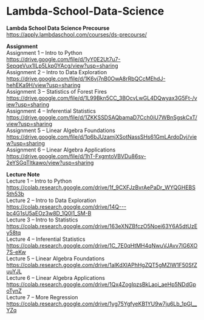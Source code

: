 # Lambda-School-Data-Science

**Lambda School Data Science Precourse**  
https://apply.lambdaschool.com/courses/ds-precourse/

**Assignment**  
Assignment 1 – Intro to Python  
https://drive.google.com/file/d/1yY0E2Ut7u7-SepqeVux1ILp5Lkp0YAcg/view?usp=sharing  
Assignment 2 – Intro to Data Exploration  
https://drive.google.com/file/d/1K6vj7nB0OwA8rRbQCcMEhdJ-hehEKa9H/view?usp=sharing  
Assignment 3 – Statistics of Forest Fires  
https://drive.google.com/file/d/1L99Bkn5CC_3BOcvLwGL4DQwyax3G5Ft-/view?usp=sharing  
Assignment 4 – Inferential Statistics  
https://drive.google.com/file/d/1ZKKSSDSAQbamaD7Cch0iU7WBnSgskCxT/view?usp=sharing  
Assignment 5 – Linear Algebra Foundations  
https://drive.google.com/file/d/1p6bJUzamjXSotNassSHs61GmLArdoDvj/view?usp=sharing  
Assignment 6 – Linear Algebra Applications  
https://drive.google.com/file/d/1hT-FxgmtoVBVDu86sv-2eYSGqTltkawo/view?usp=sharing  

**Lecture Note**  
Lecture 1 – Intro to Python  
https://colab.research.google.com/drive/1f_9CXFJzBvrAePaDr_WYQGHEBS5th53b  
Lecture 2 – Intro to Data Exploration  
https://colab.research.google.com/drive/14Q---bc4G1sU5aEOz3w8D_1Q0l1_SM-B  
Lecture 3 – Intro to Statistics  
https://colab.research.google.com/drive/163eXNZBfczO5Noei63Y6A5dtUzEy58tq  
Lecture 4 – Inferential Statistics  
https://colab.research.google.com/drive/1C_7E0qHtMH4qNwuVJAvv7lG6XO7S-eKw  
Lecture 5 – Linear Algebra Foundations  
https://colab.research.google.com/drive/1aIKdXIAPhHgZQT5gMZIW1F50SfZuuYJL  
Lecture 6 – Linear Algebra Applications  
https://colab.research.google.com/drive/1Qx4ZogIpzsBkLaoi_aeHp5NDdGpoTynZ  
Lecture 7 – More Regression  
https://colab.research.google.com/drive/1yg75YgfyeKB1YU9w7ju6Lb_1pGl__YZq  



